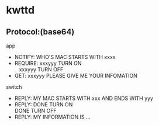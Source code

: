 kwttd
=====


## Protocol:(base64)

app
* NOTIFY: WHO'S MAC STARTS WITH xxxx
* REQUIRE: xxxyyy TURN ON<br/>
&nbsp;&nbsp;           xxxyyy TURN OFF
* GET: xxxyyy PLEASE GIVE ME YOUR INFOMATION

switch
* REPLY: MY MAC STARTS WITH xxx AND ENDS WITH yyy
* REPLY: DONE TURN ON<br/>
         DONE TURN OFF
* REPLY: MY INFORMATION IS ...
